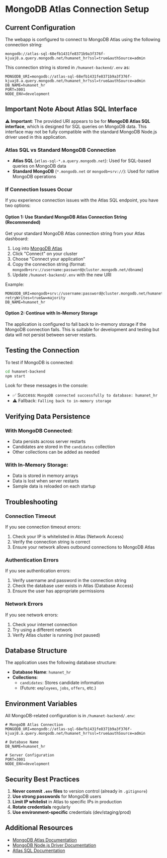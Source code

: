 # MongoDB Atlas Connection Setup

## Current Configuration

The webapp is configured to connect to MongoDB Atlas using the following connection string:

```
mongodb://atlas-sql-68efb1431fe8371b9a3f376f-kjuaj8.a.query.mongodb.net/humanet_hr?ssl=true&authSource=admin
```

This connection string is stored in `/humanet-backend/.env` as:

```env
MONGODB_URI=mongodb://atlas-sql-68efb1431fe8371b9a3f376f-kjuaj8.a.query.mongodb.net/humanet_hr?ssl=true&authSource=admin
DB_NAME=humanet_hr
PORT=3001
NODE_ENV=development
```

## Important Note About Atlas SQL Interface

⚠️ **Important**: The provided URI appears to be for **MongoDB Atlas SQL interface**, which is designed for SQL queries on MongoDB data. This interface may not be fully compatible with the standard MongoDB Node.js driver used in this application.

### Atlas SQL vs Standard MongoDB Connection

- **Atlas SQL** (`atlas-sql-*.a.query.mongodb.net`): Used for SQL-based queries on MongoDB data
- **Standard MongoDB** (`*.mongodb.net` or `mongodb+srv://`): Used for native MongoDB operations

### If Connection Issues Occur

If you experience connection issues with the Atlas SQL endpoint, you have two options:

#### Option 1: Use Standard MongoDB Atlas Connection String (Recommended)

Get your standard MongoDB Atlas connection string from your Atlas dashboard:

1. Log into [MongoDB Atlas](https://cloud.mongodb.com)
2. Click "Connect" on your cluster
3. Choose "Connect your application"
4. Copy the connection string (format: `mongodb+srv://username:password@cluster.mongodb.net/dbname`)
5. Update `/humanet-backend/.env` with the new URI

Example:
```env
MONGODB_URI=mongodb+srv://username:password@cluster.mongodb.net/humanet_hr?retryWrites=true&w=majority
DB_NAME=humanet_hr
```

#### Option 2: Continue with In-Memory Storage

The application is configured to fall back to in-memory storage if the MongoDB connection fails. This is suitable for development and testing but data will not persist between server restarts.

## Testing the Connection

To test if MongoDB is connected:

```bash
cd humanet-backend
npm start
```

Look for these messages in the console:
- ✅ Success: `MongoDB connected successfully to database: humanet_hr`
- ⚠️ Fallback: `Falling back to in-memory storage`

## Verifying Data Persistence

### With MongoDB Connected:
- Data persists across server restarts
- Candidates are stored in the `candidates` collection
- Other collections can be added as needed

### With In-Memory Storage:
- Data is stored in memory arrays
- Data is lost when server restarts
- Sample data is reloaded on each startup

## Troubleshooting

### Connection Timeout
If you see connection timeout errors:
1. Check your IP is whitelisted in Atlas (Network Access)
2. Verify the connection string is correct
3. Ensure your network allows outbound connections to MongoDB Atlas

### Authentication Errors
If you see authentication errors:
1. Verify username and password in the connection string
2. Check the database user exists in Atlas (Database Access)
3. Ensure the user has appropriate permissions

### Network Errors
If you see network errors:
1. Check your internet connection
2. Try using a different network
3. Verify Atlas cluster is running (not paused)

## Database Structure

The application uses the following database structure:

- **Database Name**: `humanet_hr`
- **Collections**:
  - `candidates`: Stores candidate information
  - (Future: `employees`, `jobs`, `offers`, etc.)

## Environment Variables

All MongoDB-related configuration is in `/humanet-backend/.env`:

```env
# MongoDB Atlas Connection
MONGODB_URI=mongodb://atlas-sql-68efb1431fe8371b9a3f376f-kjuaj8.a.query.mongodb.net/humanet_hr?ssl=true&authSource=admin

# Database Name
DB_NAME=humanet_hr

# Server Configuration
PORT=3001
NODE_ENV=development
```

## Security Best Practices

1. **Never commit `.env` files** to version control (already in `.gitignore`)
2. **Use strong passwords** for MongoDB users
3. **Limit IP whitelist** in Atlas to specific IPs in production
4. **Rotate credentials** regularly
5. **Use environment-specific** credentials (dev/staging/prod)

## Additional Resources

- [MongoDB Atlas Documentation](https://docs.atlas.mongodb.com/)
- [MongoDB Node.js Driver Documentation](https://docs.mongodb.com/drivers/node/)
- [Atlas SQL Documentation](https://www.mongodb.com/docs/atlas/data-federation/query/sql/)
